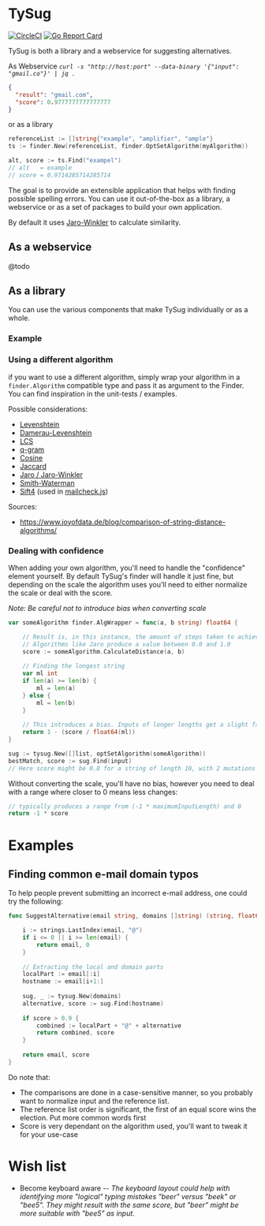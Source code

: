 # TySug
[![CircleCI](https://circleci.com/gh/Dynom/TySug.svg?style=svg)](https://circleci.com/gh/Dynom/TySug) [![Go Report Card](https://goreportcard.com/badge/github.com/Dynom/TySug)](https://goreportcard.com/report/github.com/Dynom/TySug)

TySug is both a library and a webservice for suggesting alternatives.

As Webservice
_`curl -s "http://host:port" --data-binary '{"input": "gmail.co"}' | jq .`_
```json
{
  "result": "gmail.com",
  "score": 0.9777777777777777
}
```

or as a library
```go
referenceList := []string{"example", "amplifier", "ample"}
ts := finder.New(referenceList, finder.OptSetAlgorithm(myAlgorithm))

alt, score := ts.Find("exampel")
// alt   = example
// score = 0.9714285714285714 
```

The goal is to provide an extensible application that helps with finding possible spelling errors. You can use it 
out-of-the-box as a library, a webservice or as a set of packages to build your own application.

By default it uses [Jaro-Winkler](https://en.wikipedia.org/wiki/Jaro%E2%80%93Winkler_distance) to calculate similarity.

## As a webservice
@todo

## As a library
You can use the various components that make TySug individually or as a whole.

### Example


### Using a different algorithm
if you want to use a different algorithm, simply wrap your algorithm in a `finder.Algorithm` compatible type and pass 
it as argument to the Finder. You can find inspiration in the unit-tests / examples.

Possible considerations:
 - [Levenshtein](https://en.wikipedia.org/wiki/Levenshtein_distance)
 - [Damerau-Levenshtein](https://en.wikipedia.org/wiki/Damerau%E2%80%93Levenshtein_distance)
 - [LCS](https://en.wikipedia.org/wiki/Longest_common_subsequence_problem)
 - [q-gram](https://en.wikipedia.org/wiki/N-gram)
 - [Cosine](https://en.wikipedia.org/wiki/Cosine_similarity)
 - [Jaccard](https://en.wikipedia.org/wiki/Jaccard_index)
 - [Jaro / Jaro-Winkler](https://en.wikipedia.org/wiki/Jaro%E2%80%93Winkler_distance)
 - [Smith-Waterman](https://en.wikipedia.org/wiki/Smith%E2%80%93Waterman_algorithm)
 - [Sift4](https://siderite.blogspot.com/2014/11/super-fast-and-accurate-string-distance.html) (used in [mailcheck.js](https://github.com/mailcheck/mailcheck))
 
Sources:
 - https://www.joyofdata.de/blog/comparison-of-string-distance-algorithms/

### Dealing with confidence
When adding your own algorithm, you'll need to handle the "confidence" element yourself. By default TySug's finder will 
handle it just fine, but depending on the scale the algorithm uses you'll need to either normalize the scale or deal 
with the score. 

_Note: Be careful not to introduce bias when converting scale_
```go
var someAlgorithm finder.AlgWrapper = func(a, b string) float64 {

    // Result is, in this instance, the amount of steps taken to achieve equality
    // Algorithms like Jaro produce a value between 0.0 and 1.0
    score := someAlgorithm.CalculateDistance(a, b)
    
    // Finding the longest string
    var ml int
    if len(a) >= len(b) {
        ml = len(a)
    } else {
        ml = len(b)
    }
    
    // This introduces a bias. Inputs of longer lengths get a slight favour over shorter ones, causing deletions to weigh less.
    return 1 - (score / float64(ml))
}

sug := tysug.New([]list, optSetAlgorithm(someAlgorithm))
bestMatch, score := sug.Find(input)
// Here score might be 0.8 for a string of length 10, with 2 mutations
```

Without converting the scale, you'll have no bias, however you need to deal with a range where closer to 0 means less changes:
```go
// typically produces a range from (-1 * maximumInputLength) and 0
return -1 * score
```

# Examples
## Finding common e-mail domain typos
To help people prevent submitting an incorrect e-mail address, one could try the following:

```go
func SuggestAlternative(email string, domains []string) (string, float64) {

    i := strings.LastIndex(email, "@")
    if i <= 0 || i >= len(email) {
        return email, 0
    }
    
    // Extracting the local and domain parts
    localPart := email[:i]
    hostname := email[i+1:]
    
    sug, _ := tysug.New(domains)
    alternative, score := sug.Find(hostname)
    
    if score > 0.9 {
        combined := localPart + "@" + alternative
        return combined, score
    }
    
    return email, score
}
```

Do note that:
 - The comparisons are done in a case-sensitive manner, so you probably want to normalize input and the 
reference list.
 - The reference list order is significant, the first of an equal score wins the election. Put more common words first
 - Score is very dependant on the algorithm used, you'll want to tweak it for your use-case
 
 
# Wish list

- Become keyboard aware -- _The keyboard layout could help with identifying more "logical" typing mistakes 
  "beer" versus "beek" or "bee5". They might result with the same score, but "beer" might be more suitable with "bee5" 
  as input_.